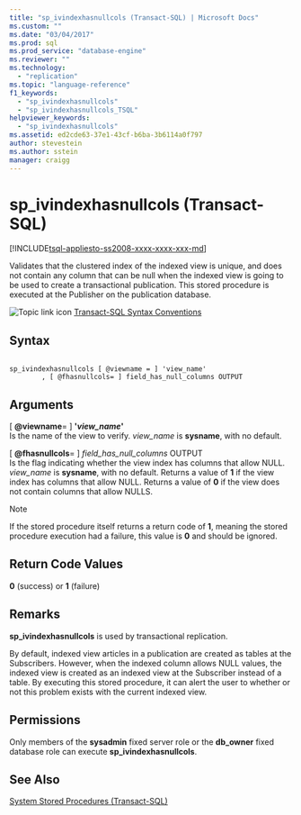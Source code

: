 ```yaml
---
title: "sp_ivindexhasnullcols (Transact-SQL) | Microsoft Docs"
ms.custom: ""
ms.date: "03/04/2017"
ms.prod: sql
ms.prod_service: "database-engine"
ms.reviewer: ""
ms.technology: 
  - "replication"
ms.topic: "language-reference"
f1_keywords: 
  - "sp_ivindexhasnullcols"
  - "sp_ivindexhasnullcols_TSQL"
helpviewer_keywords: 
  - "sp_ivindexhasnullcols"
ms.assetid: ed2cde63-37e1-43cf-b6ba-3b6114a0f797
author: stevestein
ms.author: sstein
manager: craigg
---
```

# sp_ivindexhasnullcols (Transact-SQL)
[!INCLUDE[tsql-appliesto-ss2008-xxxx-xxxx-xxx-md](../../includes/tsql-appliesto-ss2008-xxxx-xxxx-xxx-md.md)]

  Validates that the clustered index of the indexed view is unique, and does not contain any column that can be null when the indexed view is going to be used to create a transactional publication. This stored procedure is executed at the Publisher on the publication database.  
  
 ![Topic link icon](../../database-engine/configure-windows/media/topic-link.gif "Topic link icon") [Transact-SQL Syntax Conventions](../../t-sql/language-elements/transact-sql-syntax-conventions-transact-sql.md)  
  
## Syntax  
  
```  
  
sp_ivindexhasnullcols [ @viewname = ] 'view_name'  
        , [ @fhasnullcols= ] field_has_null_columns OUTPUT  
```  
  
## Arguments  
 [ **@viewname**= ] **'***view_name***'**  
 Is the name of the view to verify. *view_name* is **sysname**, with no default.  
  
 [ **@fhasnullcols**= ] *field_has_null_columns* OUTPUT  
 Is the flag indicating whether the view index has columns that allow NULL. *view_name* is **sysname**, with no default. Returns a value of **1** if the view index has columns that allow NULL. Returns a value of **0** if the view does not contain columns that allow NULLS.  
  
> [!NOTE]  
>  If the stored procedure itself returns a return code of **1**, meaning the stored procedure execution had a failure, this value is **0** and should be ignored.  
  
## Return Code Values  
 **0** (success) or **1** (failure)  
  
## Remarks  
 **sp_ivindexhasnullcols** is used by transactional replication.  
  
 By default, indexed view articles in a publication are created as tables at the Subscribers. However, when the indexed column allows NULL values, the indexed view is created as an indexed view at the Subscriber instead of a table. By executing this stored procedure, it can alert the user to whether or not this problem exists with the current indexed view.  
  
## Permissions  
 Only members of the **sysadmin** fixed server role or the **db_owner** fixed database role can execute **sp_ivindexhasnullcols**.  
  
## See Also  
 [System Stored Procedures &#40;Transact-SQL&#41;](../../relational-databases/system-stored-procedures/system-stored-procedures-transact-sql.md)  
  
  

